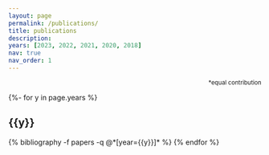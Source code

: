 ```yaml
---
layout: page
permalink: /publications/
title: publications
description:
years: [2023, 2022, 2021, 2020, 2018]
nav: true
nav_order: 1
---
```

<div style="text-align: right"> <small>*equal contribution</small> </div>
<!-- _pages/publications.md -->
<div class="publications">

{%- for y in page.years %}
  <h2 class="year">{{y}}</h2>
  {% bibliography -f papers -q @*[year={{y}}]* %}
{% endfor %}

</div>
